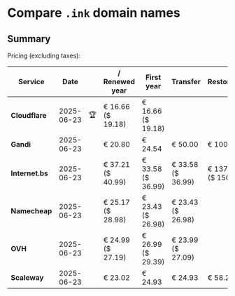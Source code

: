 # Compare `.ink` domain names

## Summary

Pricing (excluding taxes):

| Service | Date |  | / Renewed year | First year | Transfer | Restoration |
|--|--|--|--|--|--|--|
| **Cloudflare** | 2025-06-23 | 🏆 | € 16.66<br>($ 19.18) | € 16.66<br>($ 19.18) |  |  |
| **Gandi** | 2025-06-23 |  | € 20.80 | € 24.54 | € 50.00 | € 100.84 |
| **Internet.bs** | 2025-06-23 |  | € 37.21<br>($ 40.99) | € 33.58<br>($ 36.99) | € 33.58<br>($ 36.99) | € 137.05<br>($ 150.99) |
| **Namecheap** | 2025-06-23 |  | € 25.17<br>($ 28.98) | € 23.43<br>($ 26.98) | € 23.43<br>($ 26.98) |  |
| **OVH** | 2025-06-23 |  | € 24.99<br>($ 27.19) | € 26.99<br>($ 29.39) | € 23.99<br>($ 27.09) |  |
| **Scaleway** | 2025-06-23 |  | € 23.02 | € 24.93 | € 24.93 | € 58.26 |
